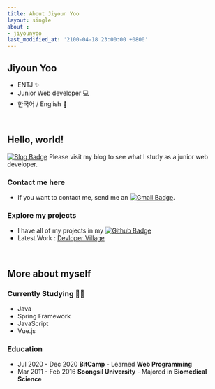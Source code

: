 ```yaml
---
title: About Jiyoun Yoo
layout: single
about : 
- jiyounyoo
last_modified_at: '2100-04-18 23:00:00 +0800'
---
```


## Jiyoun Yoo
- ENTJ ✨
- Junior Web developer 💻
- 한국어 / English 💬 

<br>  

## Hello, world!
[![Blog Badge](http://img.shields.io/badge/-Blog-blue?style=flat-square&logo=0E9648&link=https://jiyoun-yoo.github.io/)](https://jiyoun-yoo.github.io/)  Please visit my blog to see what I study as a junior web developer.

### Contact me here
- If you want to contact me, send me an [![Gmail Badge](https://img.shields.io/badge/Gmail-d14836?style=flat-square&logo=Gmail&logoColor=white&link=mailto:younny418@gmail.com)](mailto:younny418@gmail.com).

### Explore my projects
- I have all of my projects in my  [![Github Badge](https://img.shields.io/badge/-Github-black?style=flat-square&logo=0E9648&link=https://github.com/jiyoun-yoo/)](https://github.com/jiyoun-yoo) 
- Latest Work : [Devloper Village](https://github.com/procompiler/developer-village)

<br>  

## More about myself
### Currently Studying ✍🏻
- Java
- Spring Framework
- JavaScript
- Vue.js


### Education
- Jul 2020 - Dec 2020 **BitCamp** - Learned **Web Programming**
- Mar 2011 - Feb 2016 **Soongsil University** - Majored in **Biomedical Science**  